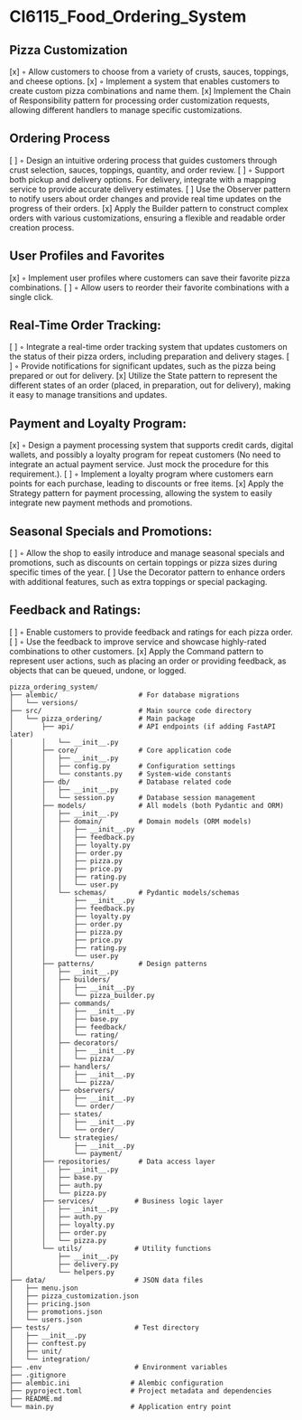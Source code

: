 # CI6115_Food_Ordering_System

## Pizza Customization

[x] ◦ Allow customers to choose from a variety of crusts, sauces, toppings, and cheese options.
[x] ◦ Implement a system that enables customers to create custom pizza combinations and name them.
[x] Implement the Chain of Responsibility pattern for processing order customization requests, allowing different handlers to manage specific customizations.

## Ordering Process

[ ] ◦ Design an intuitive ordering process that guides customers through crust selection, sauces, toppings, quantity, and order review.
[ ] ◦ Support both pickup and delivery options. For delivery, integrate with a mapping service to provide accurate delivery estimates.
[ ] Use the Observer pattern to notify users about order changes and provide real time updates on the progress of their orders.
[x] Apply the Builder pattern to construct complex orders with various customizations, ensuring a flexible and readable order creation process.

## User Profiles and Favorites

[x] ◦ Implement user profiles where customers can save their favorite pizza combinations.
[ ] ◦ Allow users to reorder their favorite combinations with a single click.

## Real-Time Order Tracking:

[ ] ◦ Integrate a real-time order tracking system that updates customers on the status of their pizza orders, including preparation and delivery stages.
[ ] ◦ Provide notifications for significant updates, such as the pizza being prepared or out for delivery.
[x] Utilize the State pattern to represent the different states of an order (placed, in preparation, out for delivery), making it easy to manage transitions and updates.

## Payment and Loyalty Program:

[x] ◦ Design a payment processing system that supports credit cards, digital wallets, and possibly a loyalty program for repeat customers (No need to integrate an actual payment service. Just mock the procedure for this requirement.).
[ ] ◦ Implement a loyalty program where customers earn points for each purchase, leading to discounts or free items.
[x] Apply the Strategy pattern for payment processing, allowing the system to easily integrate new payment methods and promotions.

## Seasonal Specials and Promotions:

[ ] ◦ Allow the shop to easily introduce and manage seasonal specials and promotions, such as discounts on certain toppings or pizza sizes during specific times of the year.
[ ] Use the Decorator pattern to enhance orders with additional features, such as extra toppings or special packaging.

## Feedback and Ratings:

[ ] ◦ Enable customers to provide feedback and ratings for each pizza order.
[ ] ◦ Use the feedback to improve service and showcase highly-rated combinations to other customers.
[x] Apply the Command pattern to represent user actions, such as placing an order or providing feedback, as objects that can be queued, undone, or logged.

```
pizza_ordering_system/
├── alembic/                    # For database migrations
│   └── versions/
├── src/                        # Main source code directory
│   └── pizza_ordering/         # Main package
│       ├── api/                # API endpoints (if adding FastAPI later)
│       │   └── __init__.py
│       ├── core/               # Core application code
│       │   ├── __init__.py
│       │   ├── config.py       # Configuration settings
│       │   └── constants.py    # System-wide constants
│       ├── db/                 # Database related code
│       │   ├── __init__.py
│       │   └── session.py      # Database session management
│       ├── models/             # All models (both Pydantic and ORM)
│       │   ├── __init__.py
│       │   ├── domain/         # Domain models (ORM models)
│       │   │   ├── __init__.py
│       │   │   ├── feedback.py
│       │   │   ├── loyalty.py
│       │   │   ├── order.py
│       │   │   ├── pizza.py
│       │   │   ├── price.py
│       │   │   ├── rating.py
│       │   │   └── user.py
│       │   └── schemas/        # Pydantic models/schemas
│       │       ├── __init__.py
│       │       ├── feedback.py
│       │       ├── loyalty.py
│       │       ├── order.py
│       │       ├── pizza.py
│       │       ├── price.py
│       │       ├── rating.py
│       │       └── user.py
│       ├── patterns/           # Design patterns
│       │   ├── __init__.py
│       │   ├── builders/
│       │   │   ├── __init__.py
│       │   │   └── pizza_builder.py
│       │   ├── commands/
│       │   │   ├── __init__.py
│       │   │   ├── base.py
│       │   │   ├── feedback/
│       │   │   └── rating/
│       │   ├── decorators/
│       │   │   ├── __init__.py
│       │   │   └── pizza/
│       │   ├── handlers/
│       │   │   ├── __init__.py
│       │   │   └── pizza/
│       │   ├── observers/
│       │   │   ├── __init__.py
│       │   │   └── order/
│       │   ├── states/
│       │   │   ├── __init__.py
│       │   │   └── order/
│       │   └── strategies/
│       │       ├── __init__.py
│       │       └── payment/
│       ├── repositories/       # Data access layer
│       │   ├── __init__.py
│       │   ├── base.py
│       │   ├── auth.py
│       │   └── pizza.py
│       ├── services/          # Business logic layer
│       │   ├── __init__.py
│       │   ├── auth.py
│       │   ├── loyalty.py
│       │   ├── order.py
│       │   └── pizza.py
│       └── utils/             # Utility functions
│           ├── __init__.py
│           ├── delivery.py
│           └── helpers.py
├── data/                      # JSON data files
│   ├── menu.json
│   ├── pizza_customization.json
│   ├── pricing.json
│   ├── promotions.json
│   └── users.json
├── tests/                     # Test directory
│   ├── __init__.py
│   ├── conftest.py
│   ├── unit/
│   └── integration/
├── .env                       # Environment variables
├── .gitignore
├── alembic.ini               # Alembic configuration
├── pyproject.toml            # Project metadata and dependencies
├── README.md
└── main.py                   # Application entry point
```
